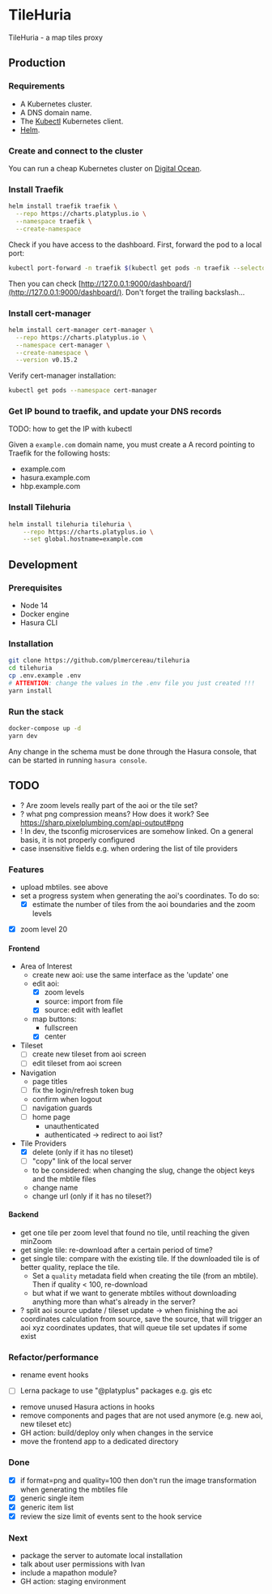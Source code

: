 # TileHuria

TileHuria - a map tiles proxy

## Production

### Requirements

- A Kubernetes cluster.
- A DNS domain name.
- The [Kubectl](https://kubernetes.io/docs/tasks/tools/install-kubectl/) Kubernetes client.
- [Helm](https://helm.sh/docs/intro/install/).

### Create and connect to the cluster

You can run a cheap Kubernetes cluster on [Digital Ocean](https://www.digitalocean.com/docs/kubernetes/how-to/create-clusters/).

### Install Traefik

```sh
helm install traefik traefik \
  --repo https://charts.platyplus.io \
  --namespace traefik \
  --create-namespace
```

Check if you have access to the dashboard. First, forward the pod to a local port:

```sh
kubectl port-forward -n traefik $(kubectl get pods -n traefik --selector "app.kubernetes.io/name=traefik" --output=name) 9000:9000
```

Then you can check [http://127.0.0.1:9000/dashboard/](http://127.0.0.1:9000/dashboard/). Don't forget the trailing backslash...

### Install cert-manager

```sh
helm install cert-manager cert-manager \
  --repo https://charts.platyplus.io \
  --namespace cert-manager \
  --create-namespace \
  --version v0.15.2
```

Verify cert-manager installation:

```sh
kubectl get pods --namespace cert-manager
```

### Get IP bound to traefik, and update your DNS records

TODO: how to get the IP with kubectl

Given a `example.com` domain name, you must create a A record pointing to Traefik for the following hosts:

- example.com
- hasura.example.com
- hbp.example.com

### Install Tilehuria

```sh
helm install tilehuria tilehuria \
    --repo https://charts.platyplus.io \
    --set global.hostname=example.com
```

## Development

### Prerequisites

- Node 14
- Docker engine
- Hasura CLI

### Installation

```sh
git clone https://github.com/plmercereau/tilehuria
cd tilehuria
cp .env.example .env
# ATTENTION: change the values in the .env file you just created !!!
yarn install
```

### Run the stack

```sh
docker-compose up -d
yarn dev
```

Any change in the schema must be done through the Hasura console, that can be started in running `hasura console`.

## TODO

- ? Are zoom levels really part of the aoi or the tile set?
- ? what png compression means? How does it work? See https://sharp.pixelplumbing.com/api-output#png
- ! In dev, the tsconfig microservices are somehow linked. On a general basis, it is not properly configured
- case insensitive fields e.g. when ordering the list of tile providers

### Features

- upload mbtiles. see above
- set a progress system when generating the aoi's coordinates. To do so:
  - [x] estimate the number of tiles from the aoi boundaries and the zoom levels
- [x] zoom level 20

#### Frontend

- Area of Interest
  - create new aoi: use the same interface as the 'update' one
  - edit aoi:
    - [x] zoom levels
    - source: import from file
    - [x] source: edit with leaflet
  - map buttons:
    - fullscreen
    - [x] center
- Tileset
  - [ ] create new tileset from aoi screen
  - [ ] edit tileset from aoi screen
- Navigation
  - page titles
  - [ ] fix the login/refresh token bug
  - confirm when logout
  - [ ] navigation guards
  - [ ] home page
    - unauthenticated
    - authenticated -> redirect to aoi list?
- Tile Providers
  - [x] delete (only if it has no tileset)
  - [ ] "copy" link of the local server
  - to be considered: when changing the slug, change the object keys and the mbtile files
  - change name
  - change url (only if it has no tileset?)

#### Backend

- get one tile per zoom level that found no tile, until reaching the given minZoom
- get single tile: re-download after a certain period of time?
- get single tile: compare with the existing tile. If the downloaded tile is of better quality, replace the tile.
  - Set a `quality` metadata field when creating the tile (from an mbtile). Then if quality < 100, re-download
  - but what if we want to generate mbtiles without downloading anything more than what's already in the server?
- ? split aoi source update / tileset update -> when finishing the aoi coordinates calculation from source, save the source, that will trigger an aoi xyz coordinates updates, that will queue tile set updates if some exist

### Refactor/performance

- rename event hooks
- [ ] Lerna package to use "@platyplus" packages e.g. gis etc
- remove unused Hasura actions in hooks
- remove components and pages that are not used anymore (e.g. new aoi, new tileset etc)
- GH action: build/deploy only when changes in the service
- move the frontend app to a dedicated directory

### Done

- [x] if format=png and quality=100 then don't run the image transformation when generating the mbtiles file
- [x] generic single item
- [x] generic item list
- [x] review the size limit of events sent to the hook service

### Next

- package the server to automate local installation
- talk about user permissions with Ivan
- include a mapathon module?
- GH action: staging environment
